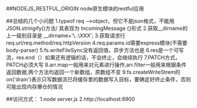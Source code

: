 ##NODEJS_RESTFUL_ORIGIN
node原生模块的restful应用

##总结的几个小问题
    1.typeof req  -->object，但它不是json格式，不能用JSON.stringify()方法/       其表现为 IncomingMessage {}形式
    2.获取__dirname的上一级别目录是 __dirname+'\\..\\XXX';
    3.获取请求行req.url/req.method/req.httpVersion
    4.req.params.id需要express模块(不需要body-parser)
    5.fs.writeFileSync没有返回值，异步方法也是
    6.res是一个可写流，res.end（）如果还有逻辑的话，不会终止，会继续执行
    7.PATCH方式，PATCH必须大写
    8.arr.map一般用来对元素进行操作,arr.filter一般用来根据条件返回数据,两个方法均返回一个新数组，原数组不变
    9.fs.createWriteStrem的on('drain')表示只写数据流已将缓存里的数据写入目标，要确定好终止条件，否则可能出现内存爆仓的情况

##访问方式：
    1.node server.js
    2.http://localhost:8900
